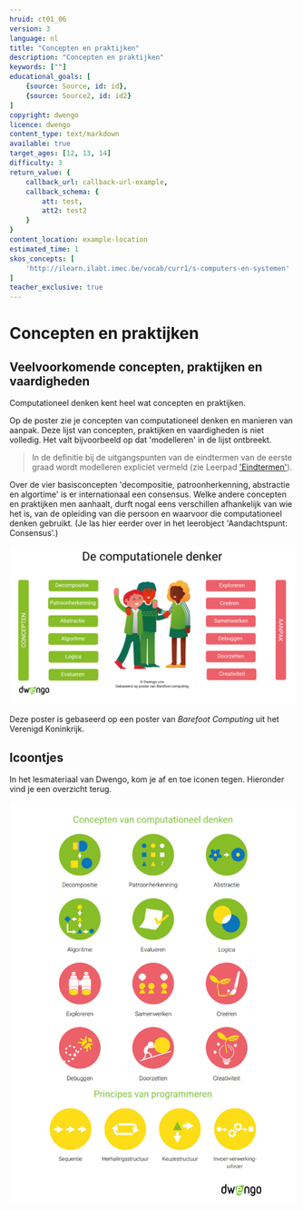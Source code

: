 ```yaml
---
hruid: ct01_06
version: 3
language: nl
title: "Concepten en praktijken"
description: "Concepten en praktijken"
keywords: [""]
educational_goals: [
    {source: Source, id: id}, 
    {source: Source2, id: id2}
]
copyright: dwengo
licence: dwengo
content_type: text/markdown
available: true
target_ages: [12, 13, 14]
difficulty: 3
return_value: {
    callback_url: callback-url-example,
    callback_schema: {
        att: test,
        att2: test2
    }
}
content_location: example-location
estimated_time: 1
skos_concepts: [
    'http://ilearn.ilabt.imec.be/vocab/curr1/s-computers-en-systemen'
]
teacher_exclusive: true
---
```


# Concepten en praktijken

## Veelvoorkomende concepten, praktijken en vaardigheden

Computationeel denken kent heel wat concepten en praktijken.

Op de poster zie je concepten van computationeel denken en manieren van aanpak. Deze lijst van concepten, praktijken en vaardigheden is niet volledig. Het valt bijvoorbeeld op dat 'modelleren' in de lijst ontbreekt. 

> In de definitie bij de uitgangspunten van de eindtermen van de eerste graad wordt modelleren expliciet vermeld (zie Leerpad ['Eindtermen'](https://staging.dwengo.org/learning-path.html?hruid=ct8_eindtermen&language=nl&te=true&source_page=%2Fcomputational_thinking%2F&source_title=%20Computationeel%20denken#ct06_00;nl;3)).

Over de vier basisconcepten 'decompositie, patroonherkenning, abstractie en algortime' is er internationaal een consensus. Welke andere concepten en praktijken men aanhaalt, durft nogal eens verschillen afhankelijk van wie het is, van de opleiding van die persoon en waarvoor die computationeel denken gebruikt. (Je las hier eerder over in het leerobject 'Aandachtspunt: Consensus'.) 
 
![](embed/poster.png "poster")
  
Deze poster is gebaseerd op een poster van *Barefoot Computing* uit het Verenigd Koninkrijk. 

## Icoontjes

In het lesmateriaal van Dwengo, kom je af en toe iconen tegen. Hieronder vind je een overzicht terug. 

![](embed/iconen.png "iconen")
